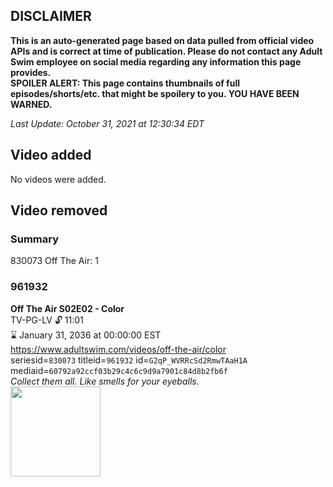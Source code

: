 ## DISCLAIMER
**This is an auto-generated page based on data pulled from official video APIs and is correct at time of publication. Please do not contact any Adult Swim employee on social media regarding any information this page provides.**  
**SPOILER ALERT: This page contains thumbnails of full episodes/shorts/etc. that might be spoilery to you. YOU HAVE BEEN WARNED.**  

_Last Update: October 31, 2021 at 12:30:34 EDT_
## Video added
No videos were added.  
## Video removed
### Summary
830073 Off The Air: 1  
### 961932
**Off The Air S02E02 - Color**  
TV-PG-LV 🔓 11:01  
⌛ January 31, 2036 at 00:00:00 EST  
https://www.adultswim.com/videos/off-the-air/color  
seriesid=`830073` titleid=`961932` id=`G2qP_WVRRcSd2RmwTAaH1A` mediaid=`60792a92ccf03b29c4c6c9d9a7901c84d8b2fb6f`  
_Collect them all. Like smells for your eyeballs._  
<a href="https://media.cdn.adultswim.com/uploads/20200312/thumbnails/2_20312132594-offtheair_202_dup-20121029.jpg"><img src="https://media.cdn.adultswim.com/uploads/20200312/thumbnails/2_20312132594-offtheair_202_dup-20121029.jpg" height="144px" /></a>
